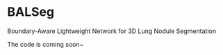 # BALSeg
Boundary-Aware Lightweight Network for 3D Lung Nodule Segmentation

The code is coming soon~
